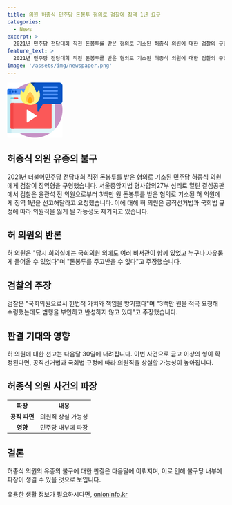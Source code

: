 ```yaml
---
title: 의원 허종식 민주당 돈봉투 혐의로 검찰에 징역 1년 요구
categories:
  - News
excerpt: >
  2021년 민주당 전당대회 직전 돈봉투를 받은 혐의로 기소된 허종식 의원에 대한 검찰의 구형 요구가 드러났다. 검찰은 3백만 원 돈봉투를 받은 혐의로 허 의원에게 징역 1년을 요청했으며, 허 의원이 범행을 부인하고 반성하지 않고 있다고 밝혔다. 허 의원은 돈봉투를 주고받을 수 없다며 주장했지만, 공직선거법과 국회법에 따르면 형량이 확정되면 의원직을 상실할 가능성이 있다. 선고는 다음달 30일에 예정되어 있다.
feature_text: >
  2021년 민주당 전당대회 직전 돈봉투를 받은 혐의로 기소된 허종식 의원에 대한 검찰의 구형 요구가 드러났다. 검찰은 3백만 원 돈봉투를 받은 혐의로 허 의원에게 징역 1년을 요청했으며, 허 의원이 범행을 부인하고 반성하지 않고 있다고 밝혔다. 허 의원은 돈봉투를 주고받을 수 없다며 주장했지만, 공직선거법과 국회법에 따르면 형량이 확정되면 의원직을 상실할 가능성이 있다. 선고는 다음달 30일에 예정되어 있다.
image: '/assets/img/newspaper.png'
---
```


<p><img src="/assets/img/news.png" alt="rentncar 속보" /></p>

<h2 data-ke-size="size26">허종식 의원 유종의 불구</h2>

<p data-ke-size="size16">2021년 더불어민주당 전당대회 직전 돈봉투를 받은 혐의로 기소된 민주당 허종식 의원에게 검찰이 징역형을 구형했습니다. 서울중앙지법 형사합의27부 심리로 열린 결심공판에서 검찰은 윤관석 전 의원으로부터 3백만 원 돈봉투를 받은 혐의로 기소된 허 의원에게 징역 1년을 선고해달라고 요청했습니다. 이에 대해 허 의원은 공직선거법과 국회법 규정에 따라 의원직을 잃게 될 가능성도 제기되고 있습니다.</p>

<h2 data-ke-size="size26">허 의원의 반론</h2>

<p data-ke-size="size16">허 의원은 "당시 회의실에는 국회의원 외에도 여러 비서관이 함께 있었고 누구나 자유롭게 들어올 수 있었다"며 "돈봉투를 주고받을 수 없다"고 주장했습니다.</p>

<h2 data-ke-size="size26">검찰의 주장</h2>

<p data-ke-size="size16">검찰은 "국회의원으로서 헌법적 가치와 책임을 방기했다"며 "3백만 원을 적극 요청해 수령했는데도 범행을 부인하고 반성하지 않고 있다"고 주장했습니다.</p>

<h2 data-ke-size="size26">판결 기대와 영향</h2>

<p data-ke-size="size16">허 의원에 대한 선고는 다음달 30일에 내려집니다. 이번 사건으로 금고 이상의 형이 확정된다면, 공직선거법과 국회법 규정에 따라 의원직을 상실할 가능성이 높아집니다.</p>

<h2 data-ke-size="size26">허종식 의원 사건의 파장</h2>

<table>
    <tbody>
        <tr>
            <td style="text-align: center; height: 17px;"><b>파장</b></td>
            <td style="text-align: center; height: 17px;"><b>내용</b></td>
        </tr>
        <tr>
            <td style="text-align: center; height: 17px;"><b>공직 파면</b></td>
            <td style="text-align: center; height: 17px;">의원직 상실 가능성</td>
        </tr>
        <tr>
            <td style="text-align: center; height: 17px;"><b>영향</b></td>
            <td style="text-align: center; height: 17px;">민주당 내부에 파장</td>
        </tr>
    </tbody>
</table>

<h2 data-ke-size="size26">결론</h2>

<p data-ke-size="size16">허종식 의원의 유종의 불구에 대한 판결은 다음달에 이뤄지며, 이로 인해 불구당 내부에 파장이 생길 수 있을 것으로 보입니다.</p>
유용한 생활 정보가 필요하시다면, <a href="https://onioninfo.kr" rel="dofollow">onioninfo.kr</a>


